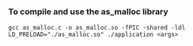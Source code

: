 ### To compile and use the as_malloc library
```
gcc as_malloc.c -o as_malloc.so -fPIC -shared -ldl
LD_PRELOAD="./as_malloc.so" ./application <args>

```

